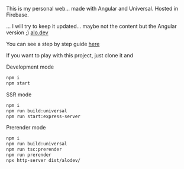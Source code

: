 This is my personal web... made with Angular and Universal. Hosted in Firebase.

... I will try to keep it updated... maybe not the content but the Angular version ;) [alo.dev](https://alo.dev)

You can see a step by step guide [here](https://github.com/AlmeriaJS/angular6-web-ssr)

If you want to play with this project, just clone it and

Development mode

```bash
npm i
npm start
```

SSR mode

```bash
npm i
npm run build:universal
npm run start:express-server
```

Prerender mode

```bash
npm i
npm run build:universal
npm run tsc:prerender
npm run prerender
npx http-server dist/alodev/
```
